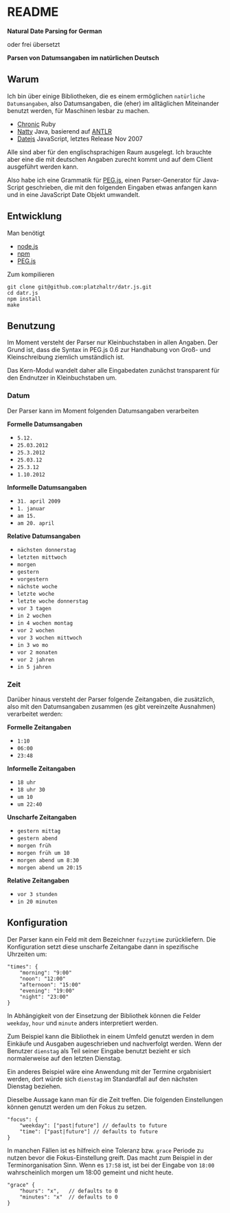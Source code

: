 # README #

**Natural Date Parsing for German**

oder frei übersetzt

**Parsen von Datumsangaben im natürlichen Deutsch**

## Warum ##

Ich bin über einige Bibliotheken, die es einem ermöglichen `natürliche Datumsangaben`, also Datumsangaben, die (eher) im alltäglichen Miteinander benutzt werden, für Maschinen lesbar zu machen. 

- [Chronic](http://chronic.rubyforge.org/) Ruby
- [Natty](http://natty.joestelmach.com/) Java, basierend auf [ANTLR](ANTLR)
- [Datejs](http://www.datejs.com/) JavaScript, letztes Release Nov 2007 

Alle sind aber für den englischsprachigen Raum ausgelegt. Ich brauchte aber eine die mit deutschen Angaben zurecht kommt und auf dem Client ausgeführt werden kann.

Also habe ich eine Grammatik für [PEG.js](http://pegjs.majda.cz/), einen Parser-Generator für Java-Script geschrieben, die mit den folgenden Eingaben etwas anfangen kann und in eine JavaScript Date Objekt umwandelt.

## Entwicklung ##

Man benötigt

- [node.js](http://nodejs.org/)
- [npm](npmjs.org)
- [PEG.js](http://pegjs.majda.cz/)

Zum kompilieren

	git clone git@github.com:platzhaltr/datr.js.git
	cd datr.js
	npm install
	make

## Benutzung ##

Im Moment versteht der Parser nur Kleinbuchstaben in allen Angaben. Der Grund ist, dass die Syntax in PEG.js 0.6 zur Handhabung von Groß- und Kleinschreibung ziemlich umständlich ist. 

Das Kern-Modul wandelt daher alle Eingabedaten zunächst transparent für den Endnutzer in Kleinbuchstaben um.

### Datum ###

Der Parser kann im Moment folgenden Datumsangaben verarbeiten

**Formelle Datumsangaben**

- `5.12.`
- `25.03.2012`
- `25.3.2012`
- `25.03.12`
- `25.3.12`
- `1.10.2012`

**Informelle Datumsangaben**

- `31. april 2009`
- `1. januar`
- `am 15.`
- `am 20. april`

**Relative Datumsangaben**

- `nächsten donnerstag`
- `letzten mittwoch`
- `morgen`
- `gestern`
- `vorgestern`
- `nächste woche`
- `letzte woche`
- `letzte woche donnerstag`
- `vor 3 tagen`
- `in 2 wochen`
- `in 4 wochen montag`
- `vor 2 wochen`
- `vor 3 wochen mittwoch`
- `in 3 wo mo`
- `vor 2 monaten` 
- `vor 2 jahren`
- `in 5 jahren`

### Zeit ###

Darüber hinaus versteht der Parser folgende Zeitangaben, die zusätzlich, also mit den Datumsangaben zusammen (es gibt vereinzelte Ausnahmen) verarbeitet werden:

**Formelle Zeitangaben**

- `1:10`
- `06:00`
- `23:48`

**Informelle Zeitangaben**

- `18 uhr`
- `18 uhr 30`
- `um 10`
- `um 22:40`

**Unscharfe Zeitangaben**

- `gestern mittag`
- `gestern abend`
- `morgen früh`
- `morgen früh um 10`
- `morgen abend um 8:30`
- `morgen abend um 20:15`

**Relative Zeitangaben**

- `vor 3 stunden`
- `in 20 minuten`

## Konfiguration ##

Der Parser kann ein Feld mit dem Bezeichner `fuzzytime` zurückliefern. Die Konfiguration setzt diese unscharfe Zeitangabe dann in spezifische Uhrzeiten um: 

	"times": {
		"morning": "9:00"
		"noon": "12:00"
		"afternoon": "15:00"
		"evening": "19:00"
		"night": "23:00"
	}

In Abhängigkeit von der Einsetzung der Bibliothek können die Felder `weekday`, `hour` und `minute` anders interpretiert werden.

Zum Beispiel kann die Bibliothek in einem Umfeld genutzt werden in dem Einkäufe und Ausgaben augeschrieben und nachverfolgt werden. Wenn der Benutzer `dienstag` als Teil seiner Eingabe benutzt bezieht er sich normalerweise auf den letzten Dienstag.

Ein anderes Beispiel wäre eine Anwendung mit der Termine orgabnisiert werden, dort würde sich `dienstag` im Standardfall auf den nächsten Dienstag beziehen. 

Dieselbe Aussage kann man für die Zeit treffen. Die folgenden Einstellungen können genutzt werden um den Fokus zu setzen.

	"focus": {
		"weekday": ["past|future"] // defaults to future
		"time": ["past|future"] // defaults to future
	}

In manchen Fällen ist es hilfreich eine Toleranz bzw. `grace` Periode zu nutzen bevor die Fokus-Einstellung greift. Das macht zum Beispiel in der Terminorganisation Sinn. Wenn es `17:58` ist, ist bei der Eingabe von `18:00` wahrscheinlich morgen um 18:00 gemeint und nicht heute.

	"grace" {
		"hours": "x",	// defaults to 0
		"minutes": "x"	// defaults to 0
	}